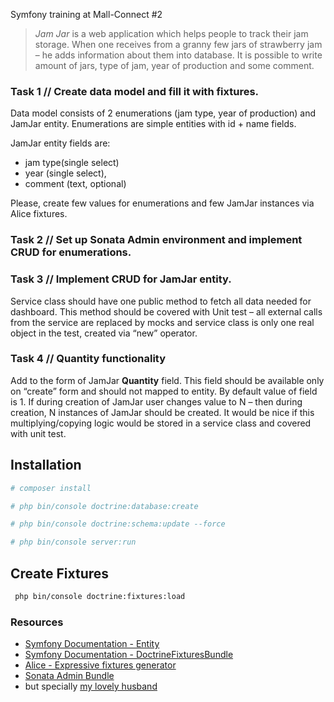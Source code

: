  Symfony training at Mall-Connect #2

> _Jam Jar_ is a web application which helps people to track their jam storage.
> When one receives from a granny few jars of strawberry jam – he adds information about them into database. 
> It is possible to write amount of jars, type of jam, year of production and some comment.


### Task 1 // Create data model and fill it with fixtures.


Data model consists of 2 enumerations (jam type, year of production) and JamJar entity. 
Enumerations are simple entities with id + name fields.

JamJar entity fields are:

* jam type(single select)
* year (single select),
* comment (text, optional)

Please, create few values for enumerations and few JamJar instances via Alice fixtures.


### Task 2 // Set up Sonata Admin environment and implement CRUD for enumerations.

### Task 3 // Implement CRUD for JamJar entity.

Service class should have one public method to fetch all data needed for dashboard. 
This method should be covered with Unit test – all external calls from the service are replaced by mocks and service class is only one real object in the test, created via “new” operator.


### Task 4 // Quantity functionality

Add to the form of JamJar __Quantity__ field. This field should be available only on “create” form and should not mapped to entity. 
By default value of field is 1. If during creation of JamJar user changes value to N – then during creation, N instances of JamJar should be created.
It would be nice if this multiplying/copying logic would be stored in a service class and covered with unit test.



## Installation
``` bash
# composer install

# php bin/console doctrine:database:create

# php bin/console doctrine:schema:update --force

# php bin/console server:run
```

## Create Fixtures

``` bash
 php bin/console doctrine:fixtures:load
```

### Resources

* [Symfony Documentation - Entity](https://symfony.com/doc/current/bundles/SensioGeneratorBundle/commands/generate_doctrine_entity.html)
* [Symfony Documentation - DoctrineFixturesBundle](https://symfony.com/doc/current/bundles/DoctrineFixturesBundle/index.html)
* [Alice - Expressive fixtures generator](https://github.com/nelmio/alice/tree/2.x)
* [Sonata Admin Bundle](https://sonata-project.org/bundles/admin/3-x/doc/index.html)
* but specially [my lovely husband](https://github.com/rodrigonbarreto)
